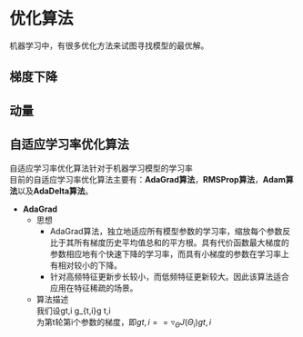 # 优化算法  
机器学习中，有很多优化方法来试图寻找模型的最优解。  
## 梯度下降
##  动量
## 自适应学习率优化算法  
  自适应学习率优化算法针对于机器学习模型的学习率  
  目前的自适应学习率优化算法主要有：**AdaGrad算法**，**RMSProp算法**，**Adam算法**以及**AdaDelta算法**。
  - **AdaGrad**  
    - 思想  
      - AdaGrad算法，独立地适应所有模型参数的学习率，缩放每个参数反比于其所有梯度历史平均值总和的平方根。具有代价函数最大梯度的参数相应地有个快速下降的学习率，而具有小梯度的参数在学习率上有相对较小的下降。
      - 针对高频特征更新步长较小，而低频特征更新较大。因此该算法适合应用在特征稀疏的场景。
    - 算法描述  
      我们设gt,i g_{t,i}g 
t,i
​	
 为第t轮第i个参数的梯度，即$gt,i==\triangledown_\Theta J(\Theta_i)gt,i$


<!--stackedit_data:
eyJoaXN0b3J5IjpbNzEyODM4MTM1LDEyNDczMTQxMzEsLTg2MD
UwMTQ2NCwtMjk0NzAzODM4LDIzMjI5NjI4OV19
-->